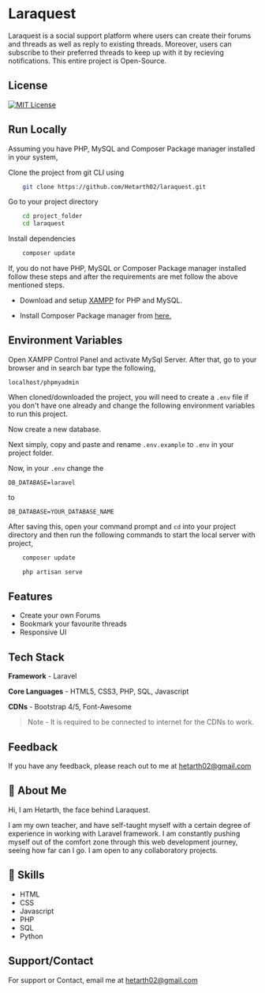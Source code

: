 # Laraquest

Laraquest is a social support platform where users can create their forums and threads as well as reply to existing threads. Moreover, users can subscribe to their preferred threads to keep up with it by recieving notifications. This entire project is Open-Source.

## License

[![MIT License](https://img.shields.io/badge/License-MIT-red?style=for-the-badge)](https://opensource.org/licenses/MIT)

## Run Locally

Assuming you have PHP, MySQL and Composer Package manager installed in your system,

Clone the project from git CLI using

```bash
    git clone https://github.com/Hetarth02/laraquest.git
```

Go to your project directory

```bash
    cd project_folder
    cd laraquest
```

Install dependencies

```bash
    composer update
```

If, you do not have PHP, MySQL or Composer Package manager installed follow these steps and after the requirements are met follow the above mentioned steps.

- Download and setup [XAMPP](https://www.apachefriends.org/index.html) for PHP and MySQL.

- Install Composer Package manager from [here.](https://getcomposer.org/)
## Environment Variables

Open XAMPP Control Panel and activate MySql Server. After that, go to your browser and in search bar type the following,

```localhost/phpmyadmin```

When cloned/downloaded the project, you will need to create a `.env` file if you don't have one already and change the following environment variables to run this project.

Now create a new database.

Next simply, copy and paste and rename `.env.example` to `.env` in your project folder.

Now, in your `.env` change the

`DB_DATABASE=laravel`

to

`DB_DATABASE=YOUR_DATABASE_NAME`

After saving this, open your command prompt and `cd` into your project directory and then run the following commands to start the local server with project,

```bash
    composer update
```
```bash
    php artisan serve
```  
## Features

- Create your own Forums
- Bookmark your favourite threads
- Responsive UI

## Tech Stack

**Framework** - Laravel

**Core Languages** - HTML5, CSS3, PHP, SQL, Javascript

**CDNs** - Bootstrap 4/5, Font-Awesome

> Note - It is required to be connected to internet for the CDNs to work.
  
## Feedback

If you have any feedback, please reach out to me at hetarth02@gmail.com

## 🚀 About Me

Hi, I am Hetarth, the face behind Laraquest.

I am my own teacher, and have self-taught myself with a certain degree of experience in working with Laravel framework. I am constantly pushing myself out of the comfort zone through this web development journey, seeing how far can I go. I am open to any collaboratory projects.
  
## 🚀 Skills

- HTML
- CSS
- Javascript
- PHP
- SQL
- Python
  
## Support/Contact

For support or Contact, email me at hetarth02@gmail.com